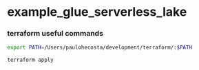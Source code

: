 # example_glue_serverless_lake



### terraform useful commands

```bash
export PATH=/Users/paulohecosta/development/terraform/:$PATH
```

```bash
terraform apply
```